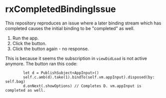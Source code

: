 # rxCompletedBindingIssue

This repository reproduces an issue where a later binding stream which has completed causes the initial binding to be "completed" as well.

1. Run the app.
2. Click the button. 
3. Click the button again - no response.

This is because it seems the subscription in `viewDidLoad` is not active anymore.
The button ran this code:

```
        let d = PublishSubject<AppInput>()
        self.c.amb(d).take(1).bindTo(self.vm.appInput).disposed(by: self.bag)
        d.onNext(.showOptions) // Completes D. vm.appInput is completed as well.
```
